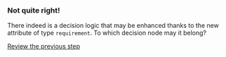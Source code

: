 ### Not quite right!

There indeed is a decision logic that may be enhanced thanks to the
new attribute of type `requirement`. To which decision node may it
belong?

[Review the previous step](../../step5/description.md)
